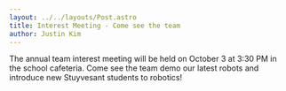 ```yaml
---
layout: ../../layouts/Post.astro
title: Interest Meeting - Come see the team
author: Justin Kim
---
```

The annual team interest meeting will be held on October 3 at 3:30 PM in the school cafeteria. Come see the team demo our latest robots and introduce new Stuyvesant students to robotics!
